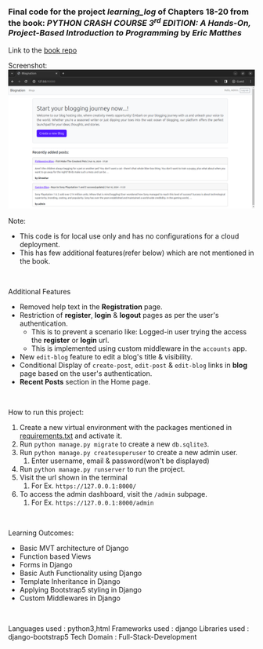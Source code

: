 ### Final code for the project *learning_log* of Chapters 18-20 from the book: _PYTHON CRASH COURSE 3<sup>rd</sup> EDITION: A Hands-On, Project-Based Introduction to Programming_ by _Eric Matthes_    
Link to the [book repo](https://github.com/Shreehar-KE/book-python-crash-course/)
<br/>

Screenshot:
![Homepage](./demo/screenshots/Homepage.png)
<br/>

Note: 
- This code is for local use only and has no configurations for a cloud deployment.
- This has few additional features(refer below) which are not mentioned in the book.   

<br/>

Additional Features
- Removed help text in the __Registration__ page.
- Restriction of __register__, __login__ & __logout__ pages as per the user's authentication.
  - This is to prevent a scenario like: Logged-in user trying the access the __register__ or __login__ url.
  - This is implemented using custom middleware in the `accounts` app.
- New `edit-blog` feature to edit a blog's title & visibility.
- Conditional Display of `create-post`, `edit-post` & `edit-blog` links in __blog__ page based on the user's authentication.
- __Recent Posts__ section in the Home page.  
  
<br/>

How to run this project:
1. Create a new virtual environment with the packages mentioned in [requirements.txt](requirements.txt) and activate it.
2. Run `python manage.py migrate` to create a new `db.sqlite3`.
3. Run `python manage.py createsuperuser` to create a new admin user.
   1. Enter username, email & password(won't be displayed)
4. Run `python manage.py runserver` to run the project.
5. Visit the url shown in the terminal
   1. For Ex. `https://127.0.0.1:8000/`
6. To access the admin dashboard, visit the `/admin` subpage.
   1. For Ex. `https://127.0.0.1:8000/admin`

<br/>

Learning Outcomes:
- Basic MVT architecture of Django
- Function based Views
- Forms in Django
- Basic Auth Functionality using Django
- Template Inheritance in Django
- Applying Bootstrap5 styling in Django
- Custom Middlewares in Django

<br/>

Languages used : python3,html
Frameworks used : django
Libraries used : django-bootstrap5
Tech Domain : Full-Stack-Development
